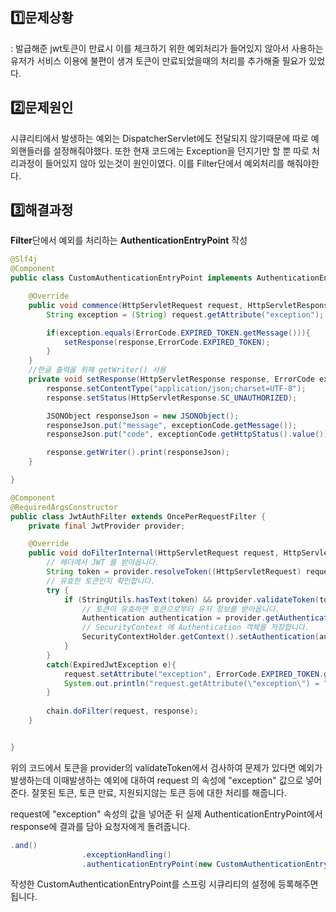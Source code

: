 ## 1️⃣문제상황

: 발급해준 jwt토큰이 만료시 이를 체크하기 위한 예외처리가 들어있지 않아서 사용하는 유저가 서비스 이용에 불편이 생겨 토큰이 만료되었을때의 처리를 추가해줄 필요가 있었다. 

## 2️⃣문제원인

시큐리티에서 발생하는 예외는 DispatcherServlet에도 전달되지 않기때문에 따로 예외핸들러를 설정해줘야했다. 또한 현재 코드에는 Exception을 던지기만 할 뿐 따로 처리과정이 들어있지 않아 있는것이 원인이였다. 이를 Filter단에서 예외처리를 해줘야한다.

## 3️⃣해결과정

**Filter**단에서 예외를 처리하는 **AuthenticationEntryPoint** 작성

```java
@Slf4j
@Component
public class CustomAuthenticationEntryPoint implements AuthenticationEntryPoint {

    @Override
    public void commence(HttpServletRequest request, HttpServletResponse response, AuthenticationException authException) throws IOException {
        String exception = (String) request.getAttribute("exception");

        if(exception.equals(ErrorCode.EXPIRED_TOKEN.getMessage())){
            setResponse(response,ErrorCode.EXPIRED_TOKEN);
        }
    }
    //한글 출력을 위해 getWriter() 사용
    private void setResponse(HttpServletResponse response, ErrorCode exceptionCode) throws IOException {
        response.setContentType("application/json;charset=UTF-8");
        response.setStatus(HttpServletResponse.SC_UNAUTHORIZED);

        JSONObject responseJson = new JSONObject();
        responseJson.put("message", exceptionCode.getMessage());
        responseJson.put("code", exceptionCode.getHttpStatus().value());

        response.getWriter().print(responseJson);
    }

}
```

```java
@Component
@RequiredArgsConstructor
public class JwtAuthFilter extends OncePerRequestFilter {
    private final JwtProvider provider;

    @Override
    public void doFilterInternal(HttpServletRequest request, HttpServletResponse response, FilterChain chain) throws IOException, ServletException {
        // 헤더에서 JWT 를 받아옵니다.
        String token = provider.resolveToken((HttpServletRequest) request);
        // 유효한 토큰인지 확인합니다.
        try {
            if (StringUtils.hasText(token) && provider.validateToken(token)) {
                // 토큰이 유효하면 토큰으로부터 유저 정보를 받아옵니다.
                Authentication authentication = provider.getAuthentication(token);
                // SecurityContext 에 Authentication 객체를 저장합니다.
                SecurityContextHolder.getContext().setAuthentication(authentication);
            }
        }
        catch(ExpiredJwtException e){
            request.setAttribute("exception", ErrorCode.EXPIRED_TOKEN.getMessage());
            System.out.println("request.getAttribute(\"exception\") = " + request.getAttribute("exception"));
        }
        
        chain.doFilter(request, response);
    }


}
```

위의 코드에서 토큰을 provider의 validateToken에서 검사하여 문제가 있다면 예외가 발생하는데 이때발생하는 예외에 대하여 request 의 속성에 "exception" 값으로 넣어준다.
잘못된 토큰, 토큰 만료, 지원되지않는 토큰 등에 대한 처리를 해줍니다.

request에 "exception" 속성의 값을 넣어준 뒤 실제 AuthenticationEntryPoint에서 response에 결과를 담아 요청자에게 돌려줍니다.

```java
.and()
                .exceptionHandling()
                .authenticationEntryPoint(new CustomAuthenticationEntryPoint())
```

작성한 CustomAuthenticationEntryPoint를 스프링 시큐리티의 설정에 등록해주면 됩니다.
